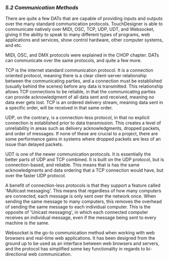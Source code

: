 
### *5.2 Communication Methods*

There are quite a few DATs that are capable of providing inputs and outputs over the many standard communication protocols. TouchDesigner is able to communicate natively over MIDI, OSC, TCP, UDP, UDT, and Websocket, giving it the ability to speak to many different types of programs, web applications and services, show control hardware, other computer systems, and etc.

MIDI, OSC, and DMX protocols were explained in the CHOP chapter. DATs can communicate over the same protocols, and quite a few more.

TCP is the internet standard communication protocol. It is a connection oriented protocol, meaning there is a clear client-server relationship between the communicating parties, and a connection must be established (usually behind the scenes) before any data is transmitted. This relationship allows TCP connections to be reliable, in that the communicating parties can provide acknowledgment of all data sent and received, meaning no data ever gets lost. TCP is an ordered delivery stream, meaning data sent in a specific order, will be received in that same order.

UDP, on the contrary, is a connection-less protocol, in that no explicit connection is established prior to data transmission. This creates a level of unreliability in areas such as delivery acknowledgments, dropped packets, and order of messages. If none of these are crucial to a project, there are some performance gains in systems where dropped packets are less of an issue than delayed packets. 

UDT is one of the newer communication protocols. It is essentially the better parts of UDP and TCP combined. It is built on the UDP protocol, but is connection-based, and reliable. This means that is has the same acknowledgments and data ordering that a TCP connection would have, but over the faster UDP protocol.

A benefit of connection-less protocols is that they support a feature called 'Multicast messaging'. This means that regardless of how many computers are connected, each message is only sent over the network once. When sending the same message to many computers, this removes the overhead of sending the same message to each individual computer. This is the opposite of 'Unicast messaging', in which each connected computer receives an individual message, even if the message being sent to every machine is the same.

Websocket is the go-to communication method when working with web browsers and real-time web applications. It has been designed from the ground up to be used as an interface between web browsers and servers, and the protocol has simplified some key functionality in regards to bi-directional web communication. 

